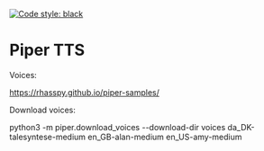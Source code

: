 [![Code style: black](https://img.shields.io/badge/code%20style-black-000000.svg)](https://github.com/psf/black)

# Piper TTS

Voices:

https://rhasspy.github.io/piper-samples/

Download voices:

python3 -m piper.download_voices --download-dir voices  da_DK-talesyntese-medium en_GB-alan-medium en_US-amy-medium